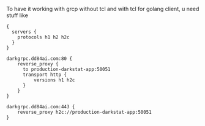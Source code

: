 To have it working with grcp without tcl and with tcl for golang client, u need stuff like
```hcl
{
  servers {
    protocols h1 h2 h2c
  }
}

darkgrpc.dd84ai.com:80 {
    reverse_proxy {
      to production-darkstat-app:50051
      transport http {
          versions h1 h2c
      }
    }
}

darkgrpc.dd84ai.com:443 {
    reverse_proxy h2c://production-darkstat-app:50051
}
```
